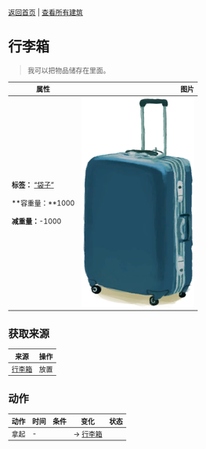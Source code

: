 [返回首页](index.md)   |  [查看所有建筑](building.md)
# 行李箱  
> 我可以把物品储存在里面。  
  
  属性  |   图片   
 ----  |  ----:   
 **标签：**	[“袋子”](tag_Bag.md)<br><br>**容重量：**1000<br><br>**减重量：**-1000  |  ![](Sprite/LuggageBlue.png)   
  
## 获取来源  
来源  |  操作  
----  |  ----  
[行李箱](LuggageA.md)  |  放置  
## 动作  
动作  |  时间  |  条件  |  变化  |  状态  
----  |  ----  |  ----  |  ----  |  ----  
拿起  |  -  |    |  → [行李箱](LuggageA.md)<br>  |    
